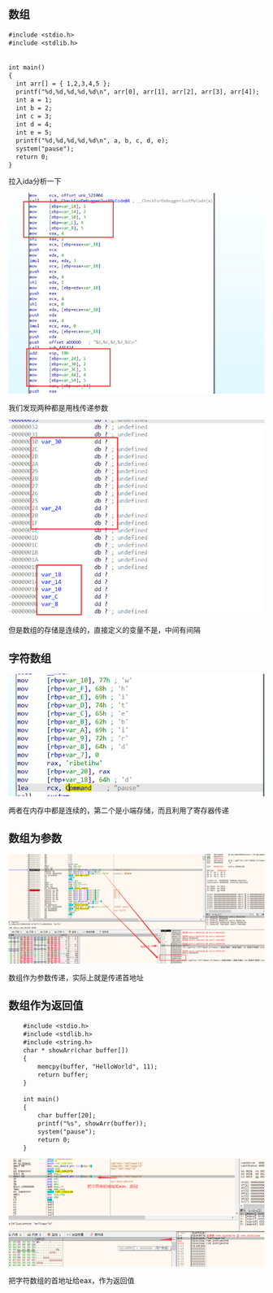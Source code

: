 数组
---
    #include <stdio.h>
    #include <stdlib.h>


    int main()
    {
      int arr[] = { 1,2,3,4,5 };
      printf("%d,%d,%d,%d,%d\n", arr[0], arr[1], arr[2], arr[3], arr[4]);
      int a = 1;
      int b = 2;
      int c = 3;
      int d = 4;
      int e = 5;
      printf("%d,%d,%d,%d,%d\n", a, b, c, d, e);
      system("pause");
      return 0;
    }

拉入ida分析一下

![](https://raw.githubusercontent.com/Whitebird0/tuchuang/main/QQ%E6%88%AA%E5%9B%BE20211004130845.png)

我们发现两种都是用栈传递参数

![](https://raw.githubusercontent.com/Whitebird0/tuchuang/main/QQ%E6%88%AA%E5%9B%BE20211004130857.png)

但是数组的存储是连续的，直接定义的变量不是，中间有间隔

字符数组
---

![](https://raw.githubusercontent.com/Whitebird0/tuchuang/main/QQ%E6%88%AA%E5%9B%BE20211004134334.png)

两者在内存中都是连续的，第二个是小端存储，而且利用了寄存器传递

数组为参数
---

![](https://raw.githubusercontent.com/Whitebird0/tuchuang/main/QQ%E6%88%AA%E5%9B%BE20211004135305.png)

数组作为参数传递，实际上就是传递首地址

数组作为返回值
---
        #include <stdio.h>
		#include <stdlib.h>
		#include <string.h>
		char * showArr(char buffer[])
		{
			memcpy(buffer, "HelloWorld", 11);
			return buffer;
		}
		
		int main()
		{
			char buffer[20];
			printf("%s", showArr(buffer));
			system("pause");
			return 0;
		}

![](https://raw.githubusercontent.com/Whitebird0/tuchuang/main/QQ%E6%88%AA%E5%9B%BE20211004142830.png)

把字符数组的首地址给eax，作为返回值

